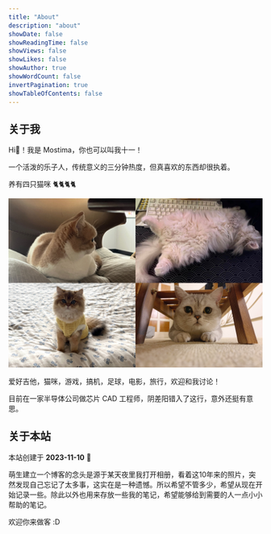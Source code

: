 ```yaml
---
title: "About"
description: "about"
showDate: false
showReadingTime: false
showViews: false
showLikes: false
showAuthor: true
showWordCount: false
invertPagination: true
showTableOfContents: false
---
```


## 关于我

Hi👋！我是 Mostima，你也可以叫我十一！

一个活泼的乐子人，传统意义的三分钟热度，但真喜欢的东西却很执着。

养有四只猫咪 🐈🐈🐈🐈

![](cat.JPG)

爱好吉他，猫咪，游戏，搞机，足球，电影，旅行，欢迎和我讨论！

目前在一家半导体公司做芯片 CAD 工程师，阴差阳错入了这行，意外还挺有意思。

## 关于本站
本站创建于 **2023-11-10** 🎉

萌生建立一个博客的念头是源于某天夜里我打开相册，看着这10年来的照片，突然发现自己忘记了太多事，这实在是一种遗憾。所以希望不管多少，希望从现在开始记录一些。除此以外也用来存放一些我的笔记，希望能够给到需要的人一点小小帮助的笔记。

欢迎你来做客 :D

